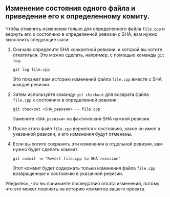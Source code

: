 ## Изменение состояния одного файла и приведение его к определенному комиту.

Чтобы отменить изменения только для определенного файла `file.cpp` и вернуть его к состоянию в определенной ревизии с SHA, вам нужно выполнить следующие шаги:

1. Сначала определите SHA конкретной ревизии, к которой вы хотите откатиться. Это можно сделать, например, с помощью команды `git log`:

   ```
   git log file.cpp
   ```

   Это покажет вам историю изменений файла `file.cpp` вместе с SHA каждой ревизии.

2. Затем используйте команду `git checkout` для возврата файла `file.cpp` к состоянию в определенной ревизии:

   ```
   git checkout <SHA_ревизии> -- file.cpp
   ```

   Замените `<SHA_ревизии>` на фактический SHA нужной ревизии.

3. После этого файл `file.cpp` вернется к состоянию, какое он имел в указанной ревизии, и его изменения будут отменены.

4. Если вы хотите сохранить эти изменения в отдельной ревизии, вам нужно будет сделать коммит:

   ```
   git commit -m "Revert file.cpp to SHA revision"
   ```

   Этот коммит будет содержать только изменения файла `file.cpp` возвращенные к состоянию в указанной ревизии.

Убедитесь, что вы понимаете последствия отката изменений, потому что это может повлиять на историю коммитов вашего проекта.
